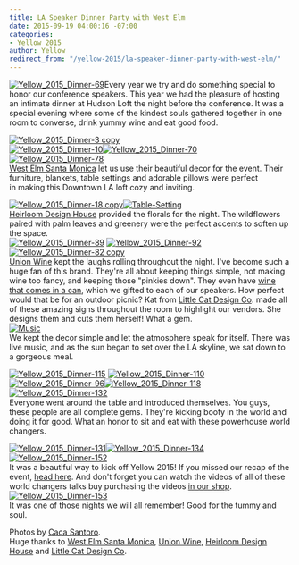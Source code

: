 ```yaml
---
title: LA Speaker Dinner Party with West Elm
date: 2015-09-19 04:00:16 -07:00
categories:
- Yellow 2015
author: Yellow
redirect_from: "/yellow-2015/la-speaker-dinner-party-with-west-elm/"
---
```


[![Yellow_2015_Dinner-69](https://yellow-blog-images.imgix.net/2015/09/Yellow_2015_Dinner-69.jpg)](https://yellow-blog-images.imgix.net/2015/09/Yellow_2015_Dinner-69.jpg)Every year we try and do something special to honor our conference speakers. This year we had the pleasure of hosting an intimate dinner at Hudson Loft the night before the conference. It was a special evening where some of the kindest souls gathered together in one room to converse, drink yummy wine and eat good food.

[![Yellow_2015_Dinner-3 copy](https://yellow-blog-images.imgix.net/2015/09/Yellow_2015_Dinner-3-copy.jpg)](https://yellow-blog-images.imgix.net/2015/09/Yellow_2015_Dinner-3-copy.jpg)[  
](https://yellow-blog-images.imgix.net/2015/09/Yellow_2015_Dinner-3.jpg)[![Yellow_2015_Dinner-10](https://yellow-blog-images.imgix.net/2015/09/Yellow_2015_Dinner-10.jpg)](https://yellow-blog-images.imgix.net/2015/09/Yellow_2015_Dinner-10.jpg)[![Yellow_2015_Dinner-70](https://yellow-blog-images.imgix.net/2015/09/Yellow_2015_Dinner-70.jpg)](https://yellow-blog-images.imgix.net/2015/09/Yellow_2015_Dinner-70.jpg)[![Yellow_2015_Dinner-78](https://yellow-blog-images.imgix.net/2015/09/Yellow_2015_Dinner-78.jpg)](https://yellow-blog-images.imgix.net/2015/09/Yellow_2015_Dinner-78.jpg)  
[West Elm Santa Monica](https://www.facebook.com/westelmsantamonica) let us use their beautiful decor for the event. Their furniture, blankets, table settings and adorable pillows were perfect in making this Downtown LA loft cozy and inviting.

[![Yellow_2015_Dinner-18 copy](https://yellow-blog-images.imgix.net/2015/09/Yellow_2015_Dinner-18-copy.jpg)![Table-Setting](https://yellow-blog-images.imgix.net/2015/09/Table-Setting.jpg)](https://yellow-blog-images.imgix.net/2015/09/Yellow_2015_Dinner-18-copy.jpg)  
[Heirloom Design House](http://www.heirloomdesignhouse.com/) provided the florals for the night. The wildflowers paired with palm leaves and greenery were the perfect accents to soften up the space.  
[![Yellow_2015_Dinner-89](https://yellow-blog-images.imgix.net/2015/09/Yellow_2015_Dinner-89.jpg)](https://yellow-blog-images.imgix.net/2015/09/Yellow_2015_Dinner-89.jpg) [![Yellow_2015_Dinner-92](https://yellow-blog-images.imgix.net/2015/09/Yellow_2015_Dinner-92.jpg)](https://yellow-blog-images.imgix.net/2015/09/Yellow_2015_Dinner-92.jpg)[![Yellow_2015_Dinner-82 copy](https://yellow-blog-images.imgix.net/2015/09/Yellow_2015_Dinner-82-copy.jpg)](https://yellow-blog-images.imgix.net/2015/09/Yellow_2015_Dinner-82-copy.jpg)  
[Union Wine](http://unionwinecompany.com/) kept the laughs rolling throughout the night. I've become such a huge fan of this brand. They're all about keeping things simple, not making wine too fancy, and keeping those "pinkies down". They even have [wine that comes in a can](http://shop.unionwinecompany.com/collections/underwood/products/underwood-pinot-in-a-can), which we gifted to each of our speakers. How perfect would that be for an outdoor picnic? Kat from [Little Cat Design Co](https://instagram.com/littlecatdesignco/). made all of these amazing signs throughout the room to highlight our vendors. She designs them and cuts them herself! What a gem.  
[![Music](https://yellow-blog-images.imgix.net/2015/09/Music1.jpg)](https://yellow-blog-images.imgix.net/2015/09/Music1.jpg)  
We kept the decor simple and let the atmosphere speak for itself. There was live music, and as the sun began to set over the LA skyline, we sat down to a gorgeous meal.

[![Yellow_2015_Dinner-115](https://yellow-blog-images.imgix.net/2015/09/Yellow_2015_Dinner-1151.jpg)](https://yellow-blog-images.imgix.net/2015/09/Yellow_2015_Dinner-1151.jpg) [![Yellow_2015_Dinner-110](https://yellow-blog-images.imgix.net/2015/09/Yellow_2015_Dinner-110.jpg)](https://yellow-blog-images.imgix.net/2015/09/Yellow_2015_Dinner-110.jpg)[![Yellow_2015_Dinner-96](https://yellow-blog-images.imgix.net/2015/09/Yellow_2015_Dinner-96.jpg)](https://yellow-blog-images.imgix.net/2015/09/Yellow_2015_Dinner-96.jpg)[![Yellow_2015_Dinner-118](https://yellow-blog-images.imgix.net/2015/09/Yellow_2015_Dinner-118.jpg)](https://yellow-blog-images.imgix.net/2015/09/Yellow_2015_Dinner-118.jpg)[![Yellow_2015_Dinner-132](https://yellow-blog-images.imgix.net/2015/09/Yellow_2015_Dinner-132.jpg)](https://yellow-blog-images.imgix.net/2015/09/Yellow_2015_Dinner-132.jpg)  
Everyone went around the table and introduced themselves. You guys, these people are all complete gems. They're kicking booty in the world and doing it for good. What an honor to sit and eat with these powerhouse world changers.

[![Yellow_2015_Dinner-131](https://yellow-blog-images.imgix.net/2015/09/Yellow_2015_Dinner-131.jpg)](https://yellow-blog-images.imgix.net/2015/09/Yellow_2015_Dinner-131.jpg)[![Yellow_2015_Dinner-134](https://yellow-blog-images.imgix.net/2015/09/Yellow_2015_Dinner-134.jpg)](https://yellow-blog-images.imgix.net/2015/09/Yellow_2015_Dinner-134.jpg)[![Yellow_2015_Dinner-152](https://yellow-blog-images.imgix.net/2015/09/Yellow_2015_Dinner-152.jpg)](https://yellow-blog-images.imgix.net/2015/09/Yellow_2015_Dinner-152.jpg)  
It was a beautiful way to kick off Yellow 2015! If you missed our recap of the event, [head here](http://yellowconference.com/yellowconference2015/). And don't forget you can watch the videos of all of these world changers talks buy purchasing the videos [in our shop](https://yellowco.myshopify.com/collections/frontpage/products/yellow-conference-2015-speaker-session-videos).  
[![Yellow_2015_Dinner-153](https://yellow-blog-images.imgix.net/2015/09/Yellow_2015_Dinner-153.jpg)](https://yellow-blog-images.imgix.net/2015/09/Yellow_2015_Dinner-153.jpg)  
It was one of those nights we will all remember! Good for the tummy and soul.

Photos by [Caca Santoro](http://cacasantoro.com/).  
Huge thanks to [West Elm Santa Monica](https://www.facebook.com/westelmsantamonica), [Union Wine](http://unionwinecompany.com/), [Heirloom Design House](http://www.heirloomdesignhouse.com/) and [Little Cat Design Co](https://instagram.com/littlecatdesignco/).

